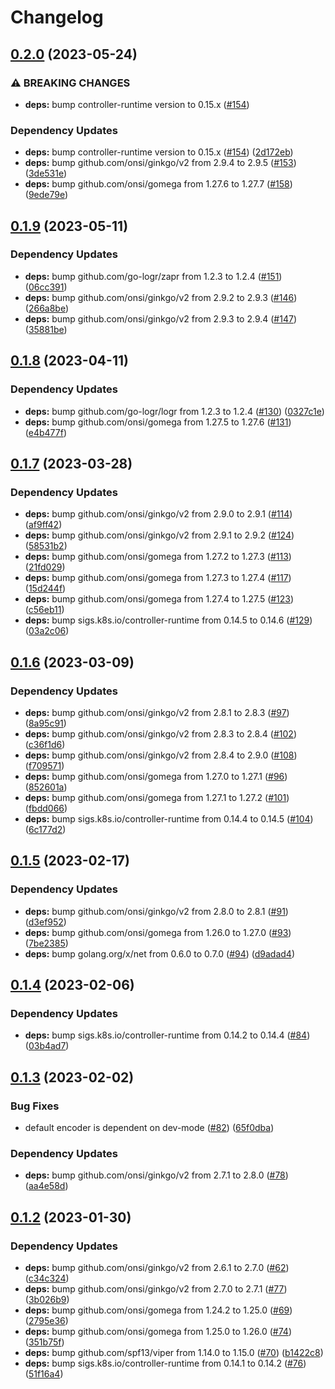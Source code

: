# Changelog

## [0.2.0](https://github.com/statnett/controller-runtime-viper/compare/v0.1.9...v0.2.0) (2023-05-24)


### ⚠ BREAKING CHANGES

* **deps:** bump controller-runtime version to 0.15.x ([#154](https://github.com/statnett/controller-runtime-viper/issues/154))

### Dependency Updates

* **deps:** bump controller-runtime version to 0.15.x ([#154](https://github.com/statnett/controller-runtime-viper/issues/154)) ([2d172eb](https://github.com/statnett/controller-runtime-viper/commit/2d172eba30e77b63c5ea0a8914ff3d199d2febb5))
* **deps:** bump github.com/onsi/ginkgo/v2 from 2.9.4 to 2.9.5 ([#153](https://github.com/statnett/controller-runtime-viper/issues/153)) ([3de531e](https://github.com/statnett/controller-runtime-viper/commit/3de531ec83496f73d8066a556eb81fcbe521f729))
* **deps:** bump github.com/onsi/gomega from 1.27.6 to 1.27.7 ([#158](https://github.com/statnett/controller-runtime-viper/issues/158)) ([9ede79e](https://github.com/statnett/controller-runtime-viper/commit/9ede79e79cb2d321c1a73f98bd30c2762a3672fc))

## [0.1.9](https://github.com/statnett/controller-runtime-viper/compare/v0.1.8...v0.1.9) (2023-05-11)


### Dependency Updates

* **deps:** bump github.com/go-logr/zapr from 1.2.3 to 1.2.4 ([#151](https://github.com/statnett/controller-runtime-viper/issues/151)) ([06cc391](https://github.com/statnett/controller-runtime-viper/commit/06cc391f4cd329d7d429b645a8f86f9eee7d1f0f))
* **deps:** bump github.com/onsi/ginkgo/v2 from 2.9.2 to 2.9.3 ([#146](https://github.com/statnett/controller-runtime-viper/issues/146)) ([266a8be](https://github.com/statnett/controller-runtime-viper/commit/266a8bee70ce2d175311497360d8b0bbf8284733))
* **deps:** bump github.com/onsi/ginkgo/v2 from 2.9.3 to 2.9.4 ([#147](https://github.com/statnett/controller-runtime-viper/issues/147)) ([35881be](https://github.com/statnett/controller-runtime-viper/commit/35881be6d082c258bad9969b1ada8e383abe08c8))

## [0.1.8](https://github.com/statnett/controller-runtime-viper/compare/v0.1.7...v0.1.8) (2023-04-11)


### Dependency Updates

* **deps:** bump github.com/go-logr/logr from 1.2.3 to 1.2.4 ([#130](https://github.com/statnett/controller-runtime-viper/issues/130)) ([0327c1e](https://github.com/statnett/controller-runtime-viper/commit/0327c1ec709fa6a1cdb1ececd92d72975fe1db7f))
* **deps:** bump github.com/onsi/gomega from 1.27.5 to 1.27.6 ([#131](https://github.com/statnett/controller-runtime-viper/issues/131)) ([e4b477f](https://github.com/statnett/controller-runtime-viper/commit/e4b477f1c06ae7ebc2b68a7312d6c30c29d4e782))

## [0.1.7](https://github.com/statnett/controller-runtime-viper/compare/v0.1.6...v0.1.7) (2023-03-28)


### Dependency Updates

* **deps:** bump github.com/onsi/ginkgo/v2 from 2.9.0 to 2.9.1 ([#114](https://github.com/statnett/controller-runtime-viper/issues/114)) ([af9ff42](https://github.com/statnett/controller-runtime-viper/commit/af9ff424ff8b62fe9e1187d44166b51660e77ad8))
* **deps:** bump github.com/onsi/ginkgo/v2 from 2.9.1 to 2.9.2 ([#124](https://github.com/statnett/controller-runtime-viper/issues/124)) ([58531b2](https://github.com/statnett/controller-runtime-viper/commit/58531b240e2c5f761c306af3a6ba768b0a0ca1fc))
* **deps:** bump github.com/onsi/gomega from 1.27.2 to 1.27.3 ([#113](https://github.com/statnett/controller-runtime-viper/issues/113)) ([21fd029](https://github.com/statnett/controller-runtime-viper/commit/21fd029c942c336ba7556975c749ddf7cdec6a8c))
* **deps:** bump github.com/onsi/gomega from 1.27.3 to 1.27.4 ([#117](https://github.com/statnett/controller-runtime-viper/issues/117)) ([15d244f](https://github.com/statnett/controller-runtime-viper/commit/15d244f27a96a24b5f632c233e7a72492df310eb))
* **deps:** bump github.com/onsi/gomega from 1.27.4 to 1.27.5 ([#123](https://github.com/statnett/controller-runtime-viper/issues/123)) ([c56eb11](https://github.com/statnett/controller-runtime-viper/commit/c56eb11abe066d98001d028036e077b1e362d0ad))
* **deps:** bump sigs.k8s.io/controller-runtime from 0.14.5 to 0.14.6 ([#129](https://github.com/statnett/controller-runtime-viper/issues/129)) ([03a2c06](https://github.com/statnett/controller-runtime-viper/commit/03a2c06655c44b0a80f11c2f197af2599835dd9f))

## [0.1.6](https://github.com/statnett/controller-runtime-viper/compare/v0.1.5...v0.1.6) (2023-03-09)


### Dependency Updates

* **deps:** bump github.com/onsi/ginkgo/v2 from 2.8.1 to 2.8.3 ([#97](https://github.com/statnett/controller-runtime-viper/issues/97)) ([8a95c91](https://github.com/statnett/controller-runtime-viper/commit/8a95c91adffd22547386038fe5ea7446a4b04df5))
* **deps:** bump github.com/onsi/ginkgo/v2 from 2.8.3 to 2.8.4 ([#102](https://github.com/statnett/controller-runtime-viper/issues/102)) ([c36f1d6](https://github.com/statnett/controller-runtime-viper/commit/c36f1d69891bfcf88128c48551c4380de6039289))
* **deps:** bump github.com/onsi/ginkgo/v2 from 2.8.4 to 2.9.0 ([#108](https://github.com/statnett/controller-runtime-viper/issues/108)) ([f709571](https://github.com/statnett/controller-runtime-viper/commit/f70957107d2e354939cce820d3704924e05c013f))
* **deps:** bump github.com/onsi/gomega from 1.27.0 to 1.27.1 ([#96](https://github.com/statnett/controller-runtime-viper/issues/96)) ([852601a](https://github.com/statnett/controller-runtime-viper/commit/852601aa2e6d1171c57ea223f7b853999b248740))
* **deps:** bump github.com/onsi/gomega from 1.27.1 to 1.27.2 ([#101](https://github.com/statnett/controller-runtime-viper/issues/101)) ([fbdd066](https://github.com/statnett/controller-runtime-viper/commit/fbdd066640af33831c0410d780a1d58bbf07ff39))
* **deps:** bump sigs.k8s.io/controller-runtime from 0.14.4 to 0.14.5 ([#104](https://github.com/statnett/controller-runtime-viper/issues/104)) ([6c177d2](https://github.com/statnett/controller-runtime-viper/commit/6c177d253052b2916f8858c5e2bc81016ae5795f))

## [0.1.5](https://github.com/statnett/controller-runtime-viper/compare/v0.1.4...v0.1.5) (2023-02-17)


### Dependency Updates

* **deps:** bump github.com/onsi/ginkgo/v2 from 2.8.0 to 2.8.1 ([#91](https://github.com/statnett/controller-runtime-viper/issues/91)) ([d3ef952](https://github.com/statnett/controller-runtime-viper/commit/d3ef952dd0814cd0e9afaf1872218caf6eccff43))
* **deps:** bump github.com/onsi/gomega from 1.26.0 to 1.27.0 ([#93](https://github.com/statnett/controller-runtime-viper/issues/93)) ([7be2385](https://github.com/statnett/controller-runtime-viper/commit/7be23850243456a1aed9d3625788b91a967d2087))
* **deps:** bump golang.org/x/net from 0.6.0 to 0.7.0 ([#94](https://github.com/statnett/controller-runtime-viper/issues/94)) ([d9adad4](https://github.com/statnett/controller-runtime-viper/commit/d9adad488674911fdaa78c80464a033d202d2420))

## [0.1.4](https://github.com/statnett/controller-runtime-viper/compare/v0.1.3...v0.1.4) (2023-02-06)


### Dependency Updates

* **deps:** bump sigs.k8s.io/controller-runtime from 0.14.2 to 0.14.4 ([#84](https://github.com/statnett/controller-runtime-viper/issues/84)) ([03b4ad7](https://github.com/statnett/controller-runtime-viper/commit/03b4ad7bf126539b038b95f7c9d72095a295cca3))

## [0.1.3](https://github.com/statnett/controller-runtime-viper/compare/v0.1.2...v0.1.3) (2023-02-02)


### Bug Fixes

* default encoder is dependent on dev-mode ([#82](https://github.com/statnett/controller-runtime-viper/issues/82)) ([65f0dba](https://github.com/statnett/controller-runtime-viper/commit/65f0dba33fba1495aa54be5c9e9dd8c5b48d44fb))


### Dependency Updates

* **deps:** bump github.com/onsi/ginkgo/v2 from 2.7.1 to 2.8.0 ([#78](https://github.com/statnett/controller-runtime-viper/issues/78)) ([aa4e58d](https://github.com/statnett/controller-runtime-viper/commit/aa4e58d2376fbe44a19dc991884ad78b0c3493f5))

## [0.1.2](https://github.com/statnett/controller-runtime-viper/compare/v0.1.1...v0.1.2) (2023-01-30)


### Dependency Updates

* **deps:** bump github.com/onsi/ginkgo/v2 from 2.6.1 to 2.7.0 ([#62](https://github.com/statnett/controller-runtime-viper/issues/62)) ([c34c324](https://github.com/statnett/controller-runtime-viper/commit/c34c324c2be77d91a423a932d1faae9942f00fab))
* **deps:** bump github.com/onsi/ginkgo/v2 from 2.7.0 to 2.7.1 ([#77](https://github.com/statnett/controller-runtime-viper/issues/77)) ([3b026b9](https://github.com/statnett/controller-runtime-viper/commit/3b026b9ca490e9f7dc6f55681cac831df1d917c9))
* **deps:** bump github.com/onsi/gomega from 1.24.2 to 1.25.0 ([#69](https://github.com/statnett/controller-runtime-viper/issues/69)) ([2795e36](https://github.com/statnett/controller-runtime-viper/commit/2795e3660470bb0d9cf9adb42e1e43d576ab268a))
* **deps:** bump github.com/onsi/gomega from 1.25.0 to 1.26.0 ([#74](https://github.com/statnett/controller-runtime-viper/issues/74)) ([351b75f](https://github.com/statnett/controller-runtime-viper/commit/351b75fd7e9a65c2f318236808763ec0dcc4aafa))
* **deps:** bump github.com/spf13/viper from 1.14.0 to 1.15.0 ([#70](https://github.com/statnett/controller-runtime-viper/issues/70)) ([b1422c8](https://github.com/statnett/controller-runtime-viper/commit/b1422c8a3fed776ff786937cfc5e9dbd431ac69e))
* **deps:** bump sigs.k8s.io/controller-runtime from 0.14.1 to 0.14.2 ([#76](https://github.com/statnett/controller-runtime-viper/issues/76)) ([51f16a4](https://github.com/statnett/controller-runtime-viper/commit/51f16a446b14fee6e6bc7d32382684dd9631d469))
